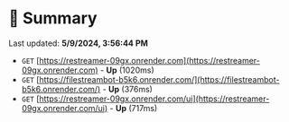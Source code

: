 # 📖 Summary
Last updated: **5/9/2024, 3:56:44 PM**

- `GET` [https://restreamer-09gx.onrender.com](https://restreamer-09gx.onrender.com) - **Up** (1020ms)
- `GET` [https://filestreambot-b5k6.onrender.com/](https://filestreambot-b5k6.onrender.com/) - **Up** (376ms)
- `GET` [https://restreamer-09gx.onrender.com/ui](https://restreamer-09gx.onrender.com/ui) - **Up** (717ms)

